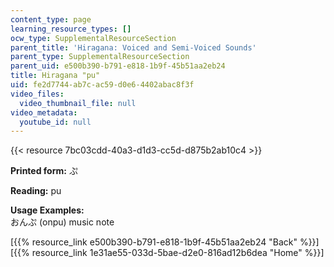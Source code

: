 ```yaml
---
content_type: page
learning_resource_types: []
ocw_type: SupplementalResourceSection
parent_title: 'Hiragana: Voiced and Semi-Voiced Sounds'
parent_type: SupplementalResourceSection
parent_uid: e500b390-b791-e818-1b9f-45b51aa2eb24
title: Hiragana "pu"
uid: fe2d7744-ab7c-ac59-d0e6-4402abac8f3f
video_files:
  video_thumbnail_file: null
video_metadata:
  youtube_id: null
---
```


{{< resource 7bc03cdd-40a3-d1d3-cc5d-d875b2ab10c4 >}}

**Printed form:** ぷ

**Reading:** pu

**Usage Examples:**  
おんぷ (onpu) music note

  
\[{{% resource_link e500b390-b791-e818-1b9f-45b51aa2eb24 "Back" %}}\]  
\[{{% resource_link 1e31ae55-033d-5bae-d2e0-816ad12b6dea "Home" %}}\]